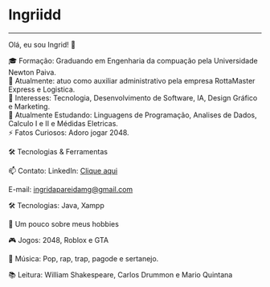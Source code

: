 # Ingriidd

<!--- Olá, esse é meu readme, fique à vontade para utilizá-lo como quiser! --> 

-----

Olá, eu sou Ingrid! 👋

🎓 Formação: Graduando em Engenharia da compuação pela Universidade Newton Paiva. <br>
💼 Atualmente: atuo como auxiliar administrativo pela empresa RottaMaster Express e Logistica. <br>
🧠 Interesses: Tecnologia, Desenvolvimento de Software, IA, Design Gráfico e Marketing. <br>
🌱 Atualmente Estudando: Linguagens de Programação, Analises de Dados, Calculo I e II e Médidas Eletricas. <br>
⚡ Fatos Curiosos: Adoro jogar 2048.

🛠️ Tecnologias & Ferramentas






📫 Contato:
LinkedIn: [Clique aqui](https://www.linkedin.com/in/ingrid-aparecida-166304228/)

E-mail: ingridapareidamg@gmail.com


🛠️ Tecnologias: Java, Xampp

🎨 Um pouco sobre meus hobbies

🎮 Jogos: 2048, Roblox e GTA

🎵 Música: Pop, rap, trap, pagode e sertanejo.

📚 Leitura: William Shakespeare, Carlos Drummon e Mario Quintana
